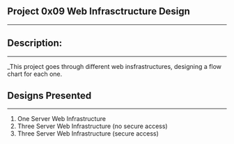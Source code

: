 ## Project 0x09 Web Infrasctructure Design

---

## Description:

---
_This project goes through different web insfrastructures, designing a flow chart for each one.

## Designs Presented

---

1.  One Server Web Infrastructure
2.  Three Server Web Infrastructure (no secure access)
3.  Three Server Web Infrastructure (secure access)
